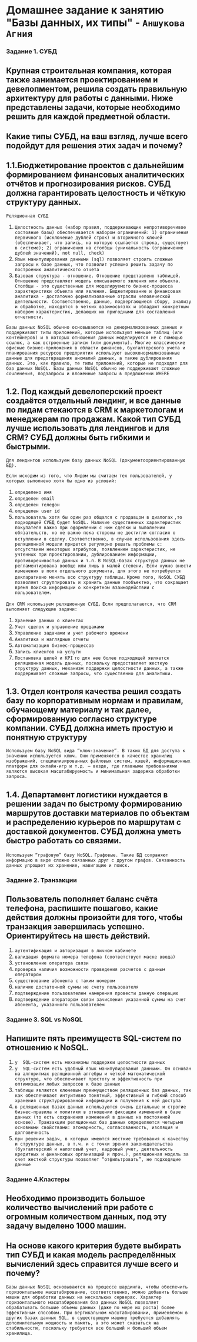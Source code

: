 # Домашнее задание к занятию "Базы данных, их типы" - `Аншукова Агния`


### Задание 1. СУБД

## Крупная строительная компания, которая также занимается проектированием и девелопментом, решила создать правильную архитектуру для работы с данными. Ниже представлены задачи, которые необходимо решить для каждой предметной области. 
## Какие типы СУБД, на ваш взгляд, лучше всего подойдут для решения этих задач и почему?


## 1.1.Бюджетирование проектов с дальнейшим формированием финансовых аналитических отчётов и прогнозирования рисков. СУБД должна гарантировать целостность и чёткую структуру данных.

`Реляционная СУБД`

1. `Целостность данных (набор правил, поддерживающих непротиворечивое состояние базы) обеспечивается набором ограничений: 1) ограничения первичного (исключение дублей строк) и вторичного ключей (обеспечивает, что запись, на которую ссылается строка, существует в системе); 2) ограничения на столбцы (уникальность (ограничение дублей значений), not null, check)  `
2. `Язык манипулирования данными (sql) позволяет строить сложные запросы к базе данных, что позволит успешно решить задачу по построению аналитического отчета`
3. `Базовая структура - отношение. Отношение представлено таблицей. Отношение представляет модель описываемого явления или объекта. Столбцы - это существенные для моделируемого бизнес-процесса характеристики объекта или явления. Бюджетирование и финансовая аналитика - достаточно формализованные отрасли человеческой деятельности. Соответственно, данные, подвергающиеся сбору, анализу и обработке, находятся в четких взаимосвязях и обладают конкретным набором характеристик, делающих их пригодными для составления отчетности.`

`Базы данных NoSQL обычно основываются на денормализованных данных и поддерживают типы приложений, которые используют меньше таблиц (или контейнеров) и в которых отношения данных моделируются не с помощью ссылок, а как встроенные записи (или документы). Многие классические офисные бизнес-приложения в области финансов, бухгалтерского учета и планирования ресурсов предприятия используют высоконормализованные данные для предотвращения аномалий данных, а также дублирования данных. Это, как правило, те типы приложений, которые не подходят для баз данных NoSQL. Базы данных NoSQL обычно не поддерживают сложные сочленения, подзапросы и вложенные запросы в предложении WHERE`


## 1.2. Под каждый девелоперский проект создаётся отдельный лендинг, и все данные по лидам стекаются в CRM к маркетологам и менеджерам по продажам. Какой тип СУБД лучше использовать для лендингов и для CRM? СУБД должны быть гибкими и быстрыми.

`Для лендингов используем базу данных NoSQL (документоориентированную БД).`

`Если исходим из того, что Лидом мы считаем тех пользователей, у которых выполнено хотя бы одно из условий:`
1. `определено имя`
2. `определен email` 
3. `определен телефон`
4. `определен user id` 
5. `пользователь хотя бы один раз общался с продавцом в диалогах`
`,то подходящей СУБД будет NoSQL. Наличие существенных характеристик покупателя важно при оформлении с ним сделки и выполнении обязательств, но не важно пока стороны не достигли согласия о вступлении в сделку.`
`Соответственно, в случае использования здесь реляционной модели придется регулярно решать проблемы с: отсутствием некоторых атрибутов, появлением характеристик, не учтенных при проектировании, дублированием информации, противоречивостью данных и т.п.` 
`В NoSQL-базах структура данных не регламентирована вообще или лишь в малой степени. Если нужно внести изменения в поля отдельного документа, для этого не потребуется декларативно менять всю структуру таблицы.` 
`Кроме того, NoSQL СУБД позволяют сгруппировать и хранить данные пообъектно, что сокращает время поиска информации о конкретном взаимодействии с пользователем.`

`Для CRM используем реляционную СУБД.`
`Если предполагается, что CRM выполняет следующие задачи:`

1. `Хранение данных о клиентах`
2. `Учет сделок и управление продажами`
3. `Управление задачами и учет рабочего времени`
4. `Аналитика и наглядные отчеты`
5. `Автоматизация бизнес-процессов`
6. `Запись клиентов на услуги`
7. `Постановка целей и KPI`
`то для нее более подходящей является реляционная модель данных, поскольку предоставляет жесткую структуру данных, механизм поддержки целостности данных, а также поддерживает сложные запросы, что существенно для аналитики. `


## 1.3. Отдел контроля качества решил создать базу по корпоративным нормам и правилам, обучающему материалу и так далее, сформированную согласно структуре компании. СУБД должна иметь простую и понятную структуру

`Используем базу NoSQL вида “ключ-значение”. В таких БД для доступа к значению используется ключ. Они применяются в качестве хранилищ изображений, специализированных файловых систем, кэшей, информационных платформ для онлайн-игр и т.д. — везде, где главными требованиями являются высокая масштабируемость и минимальная задержка обработки запроса.`


## 1.4. Департамент логистики нуждается в решении задач по быстрому формированию маршрутов доставки материалов по объектам и распределению курьеров по маршрутам с доставкой документов. СУБД должна уметь быстро работать со связями.

`Используем “графовую” базу NoSQL.` 
`Графовые. Такие БД сохраняют информацию в виде сложно связанных друг с другом графов. Связанность данных упрощает их хранение, навигацию и поиск.`



### Задание 2. Транзакции

## Пользователь пополняет баланс счёта телефона, распишите пошагово, какие действия должны произойти для того, чтобы транзакция завершилась успешно. Ориентируйтесь на шесть действий.

1. `аутентификация и авторизация в личном кабинете`
2. `валидация формата номера телефона (соответствует маске ввода)`
3. `установление оператора связи`
4. `проверка наличия возможности проведения расчетов с данным оператором`
5. `существование абонента с таким номером`
6. `наличие достаточной суммы не счету пользователя`
7. `подтверждение пользователем намерения провести данную операцию`
8. `подтверждение оператором связи зачисления указанной суммы на счет абонента, указанного пользователем`


### Задание 3. SQL vs NoSQL

## Напишите пять преимуществ SQL-систем по отношению к NoSQL.

1. `у  SQL-систем есть механизмы поддержки целостности данных`
2. `у  SQL-систем есть удобный язык манипулирования данными. Он основан на алгоритмах реляционной алгебры и четкой математической структуре, что обеспечивает простоту и эффективность при оптимизации любых запросов к базе данных`
3. `таблицы являются ключевым преимуществом реляционных баз данных, так как обеспечивают интуитивно понятный, эффективный и гибкий способ хранения структурированной информации и получения к ней доступа`
4. `в реляционных базах данных используются очень детальные и строгие бизнес-правила и политики в отношении фиксации изменений в базе данных (то есть сохранения изменений в данных на постоянной основе). Транзакции реляционных баз данных определяются четырьмя основными свойствами: атомарность, согласованность, изоляция и долговечность`
5. `при решении задач, в которых имеются жесткие требования к качеству и структуре данных, в т.ч. и с точки зрения законодательства (бухгалтерский и налоговый учет, кадровый учет, деятельность кредитных и финансовых организаций и проч.), реляционная модель за счет жесткой структуры позволяет “отфильтровать”, не подходящие данные` 


### Задание 4.Кластеры

## Необходимо производить большое количество вычислений при работе с огромным количеством данных, под эту задачу выделено 1000 машин.
## На основе какого критерия будете выбирать тип СУБД и какая модель распределённых вычислений здесь справится лучше всего и почему?

`Базы данных NoSQL основываются на процессе шардинга, чтобы обеспечить горизонтальное масштабирование, соответственно, можно добавить больше машин для обработки данных на нескольких серверах. Характер горизонтального масштабирования баз данных NoSQL позволяет обрабатывать большие объемы данных (даже по мере их роста) более эффективным способом. При вертикальном масштабировании, применяемом в других базах данных SQL, в существующую машину требуется добавлять дополнительную мощность и память, а это может сказаться на стабильности, поскольку требуется все больший и больший объем хранилища.`
